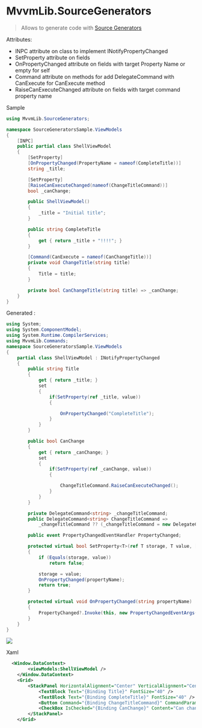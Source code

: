 # MvvmLib.SourceGenerators

> Allows to generate code with [Source Generators](https://learn.microsoft.com/en-us/dotnet/csharp/roslyn-sdk/source-generators-overview) 


Attributes:

* INPC attribute on class to implement INotifyPropertyChanged
* SetProperty attribute on fields
* OnPropertyChanged attribute on fields with target Property Name or empty for self
* Command attribute on methods for add DelegateCommand with CanExecute for CanExecute method
* RaiseCanExecuteChanged attribute on fields with target command property name

Sample

```cs
using MvvmLib.SourceGenerators;

namespace SourceGeneratorsSample.ViewModels
{
    [INPC]
    public partial class ShellViewModel
    {
        [SetProperty]
        [OnPropertyChanged(PropertyName = nameof(CompleteTitle))]
        string _title;

        [SetProperty]
        [RaiseCanExecuteChanged(nameof(ChangeTitleCommand))]
        bool _canChange;

        public ShellViewModel()
        {
            _title = "Initial title";
        }

        public string CompleteTitle
        {
            get { return _title + "!!!!"; }
        }

        [Command(CanExecute = nameof(CanChangeTitle))]
        private void ChangeTitle(string title)
        {
            Title = title;
        }

        private bool CanChangeTitle(string title) => _canChange;
    }
}
```

Generated :

```cs
using System;
using System.ComponentModel;
using System.Runtime.CompilerServices;
using MvvmLib.Commands;
namespace SourceGeneratorsSample.ViewModels
{
	partial class ShellViewModel : INotifyPropertyChanged
	{
		public string Title
		{
			get { return _title; }
			set
			{
				if(SetProperty(ref _title, value))
				{

					OnPropertyChanged("CompleteTitle");
				}
			}
		}

		public bool CanChange
		{
			get { return _canChange; }
			set
			{
				if(SetProperty(ref _canChange, value))
				{

					ChangeTitleCommand.RaiseCanExecuteChanged();
				}
			}
		}

		private DelegateCommand<string> _changeTitleCommand;
		public DelegateCommand<string> ChangeTitleCommand =>
			_changeTitleCommand ?? (_changeTitleCommand = new DelegateCommand<string>(ChangeTitle, CanChangeTitle));

        public event PropertyChangedEventHandler PropertyChanged;

        protected virtual bool SetProperty<T>(ref T storage, T value, [CallerMemberName] string propertyName = null)
        {
            if (Equals(storage, value))
                return false;

            storage = value;
            OnPropertyChanged(propertyName);
            return true;
        }

        protected virtual void OnPropertyChanged(string propertyName)
        {
            PropertyChanged?.Invoke(this, new PropertyChangedEventArgs(propertyName));
        }
    }
}
```

<p>
<img src="https://res.cloudinary.com/du6bjt9gj/image/upload/v1680900700/sourcegenerators_lw3blh.png">
</P>

Xaml 

```xml
  <Window.DataContext>
        <viewModels:ShellViewModel />
    </Window.DataContext>
    <Grid>
        <StackPanel HorizontalAlignment="Center" VerticalAlignment="Center">
            <TextBlock Text="{Binding Title}" FontSize="40" />
            <TextBlock Text="{Binding CompleteTitle}" FontSize="40" />
            <Button Command="{Binding ChangeTitleCommand}" CommandParameter="New title!">Change title</Button>
            <CheckBox IsChecked="{Binding CanChange}" Content="Can change title?"/>
        </StackPanel>
    </Grid>
```